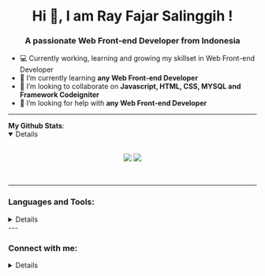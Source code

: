 <h1 align="center">Hi 👋, I am Ray Fajar Salinggih !</h1>

<h3 align="center">A passionate Web Front-end Developer from Indonesia</h3>

- 💻 Currently working, learning and growing my skillset in Web Front-end Developer 
- 🌱 I’m currently learning **any Web Front-end Developer**
- 👯 I’m looking to collaborate on **Javascript, HTML, CSS, MYSQL and Framework Codeigniter**
- 🤝 I’m looking for help with **any Web Front-end Developer**

---

<summary><b>My Github Stats</b>: </summary>
<details open>
<br>
<p align = "center">
  <img src = "https://github-readme-stats.vercel.app/api?username=rayfajars&show_icons=true&theme=dark&line_height=27">
  <img src = "https://github-readme-stats.vercel.app/api/top-langs/?username=rayfajars&hide=css,java,html&theme=dark">
</p>
<br>
 </details>

---
<h3 align="left">Languages and Tools:</h3>
<details>
<br>
<p align="left"> <a href="https://getbootstrap.com" target="_blank"> <img src="https://devicons.github.io/devicon/devicon.git/icons/bootstrap/bootstrap-plain.svg" alt="bootstrap" width="40" height="40"/> </a> <a href="https://www.chartjs.org" target="_blank"> <img src="https://www.chartjs.org/media/logo-title.svg" alt="chartjs" width="40" height="40"/> </a> <a href="https://codeigniter.com" target="_blank"> <img src="https://cdn.worldvectorlogo.com/logos/codeigniter.svg" alt="codeigniter" width="40" height="40"/> </a> <a href="https://www.w3schools.com/css/" target="_blank"> <img src="https://devicons.github.io/devicon/devicon.git/icons/css3/css3-original-wordmark.svg" alt="css3" width="40" height="40"/> </a> <a href="https://expressjs.com" target="_blank"> <img src="https://devicons.github.io/devicon/devicon.git/icons/express/express-original-wordmark.svg" alt="express" width="40" height="40"/> </a> <a href="https://git-scm.com/" target="_blank"> <img src="https://www.vectorlogo.zone/logos/git-scm/git-scm-icon.svg" alt="git" width="40" height="40"/> </a> <a href="https://www.w3.org/html/" target="_blank"> <img src="https://devicons.github.io/devicon/devicon.git/icons/html5/html5-original-wordmark.svg" alt="html5" width="40" height="40"/> </a> <a href="https://developer.mozilla.org/en-US/docs/Web/JavaScript" target="_blank"> <img src="https://devicons.github.io/devicon/devicon.git/icons/javascript/javascript-original.svg" alt="javascript" width="40" height="40"/> </a> <a href="https://www.mysql.com/" target="_blank"> <img src="https://devicons.github.io/devicon/devicon.git/icons/mysql/mysql-original-wordmark.svg" alt="mysql" width="40" height="40"/> </a> <a href="https://nodejs.org" target="_blank"> <img src="https://devicons.github.io/devicon/devicon.git/icons/nodejs/nodejs-original-wordmark.svg" alt="nodejs" width="40" height="40"/> </a> <a href="https://www.php.net" target="_blank"> <img src="https://devicons.github.io/devicon/devicon.git/icons/php/php-original.svg" alt="php" width="40" height="40"/> </a> </p>
 </details>
---
<h3 align="left">Connect with me:</h3>
<details>
<br>
<p align="left">
<a href="https://twitter.com/rayfajars" target="blank"><img align="center" src="https://cdn.jsdelivr.net/npm/simple-icons@3.0.1/icons/twitter.svg" alt="rayfajars" height="30" width="40" /></a>
<a href="https://instagram.com/rayfajars" target="blank"><img align="center" src="https://cdn.jsdelivr.net/npm/simple-icons@3.0.1/icons/instagram.svg" alt="rayfajars" height="30" width="40" /></a>
</p>
 </details>

